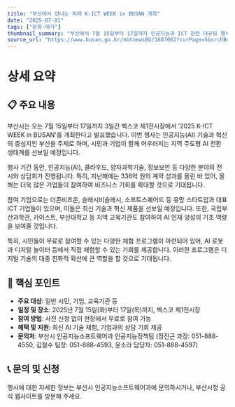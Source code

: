 ```yaml
---
title: "부산에서 만나는 미래 K-ICT WEEK in BUSAN 개최"
date: "2025-07-01"
tags: ["문화·여가"]
thumbnail_summary: "부산에서 7월 15일부터 17일까지 인공지능과 ICT 관련 대규모 행사 개최!"
source_url: "https://www.busan.go.kr/nbtnewsBU/1687062?curPage=5&srchBeginDt=&srchEndDt=&srchKey=&srchText="
---
```


# 상세 요약

## 📋 주요 내용
부산시는 오는 7월 15일부터 17일까지 3일간 벡스코 제1전시장에서 '2025 K-ICT WEEK in BUSAN'을 개최한다고 발표했습니다. 이번 행사는 인공지능(AI) 기술과 혁신의 중심지인 부산을 주제로 하며, 시민과 기업이 함께 어우러지는 지역 주도형 AI 전환 생태계를 선보일 예정입니다.

행사 기간 동안, 인공지능(AI), 클라우드, 양자과학기술, 정보보안 등 다양한 분야의 전시와 상담회가 진행됩니다. 특히, 지난해에는 336억 원의 계약 성과를 올린 바 있어, 올해는 더욱 많은 기업들이 참여하여 비즈니스 기회를 확대할 것으로 기대됩니다.

참여 기업으로는 더존비즈온, 슬래시비슬래시, 소프트스퀘어드 등 유망 스타트업과 대표 ICT 기업들이 있으며, 이들은 최신 기술과 혁신 제품을 선보일 예정입니다. 또한, 국립부산과학관, 카이스트, 부산대학교 등 지역 교육기관도 참여하여 AI 인재 양성의 기초 역량을 보여줄 것입니다.

특히, 시민들이 무료로 참여할 수 있는 다양한 체험 프로그램이 마련되어 있어, AI 로봇과 디지털 놀이터 등에서 직접 체험할 수 있는 기회를 제공합니다. 이러한 프로그램은 디지털 기술의 대중 친화적 확산에 큰 역할을 할 것으로 기대됩니다.

## 🎯 핵심 포인트
- **주요 대상**: 일반 시민, 기업, 교육기관 등
- **일정 및 장소**: 2025년 7월 15일(화)부터 17일(목)까지, 벡스코 제1전시장
- **참여 방법**: 사전 신청 없이 현장에서 무료로 참여 가능
- **혜택 및 지원**: 최신 AI 기술 체험, 기업과의 상담 기회 제공
- **문의처**: 부산시 인공지능소프트웨어과 인공지능정책팀 (정진근 과장: 051-888-4550, 김철수 팀장: 051-888-4593, 윤소라 담당자: 051-888-4597)

## 📞 문의 및 신청
행사에 대한 자세한 정보는 부산시 인공지능소프트웨어과에 문의하시거나, 부산시청 공식 웹사이트를 방문해 주세요.